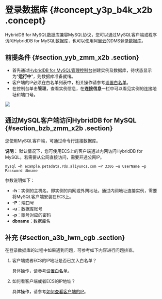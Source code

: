 # 登录数据库 {#concept_y3p_b4k_x2b .concept}

HybridDB for MySQL数据库兼容MySQL协议，您可以通过MySQL客户端或程序访问HybridDB for MySQL数据库，也可以使用阿里云的DMS登录数据库。

## 前提条件 {#section_yyb_zmm_x2b .section}

-   首先通过[HybridDB for MySQL管理控制台](https://petadata.console.aliyun.com/)创建实例及数据库，待状态显示为“**运行中**”，则数据库准备就绪。
-   客户端的IP必须在白名单列表中，相关操作请参考[设置白名单](intl.zh-CN/用户指南/管理实例/设置白名单.md#)。
-   在控制台单击**管理**，查看实例信息，在**连接信息**一栏中可以看见实例的连接地址和端口号。

![](http://static-aliyun-doc.oss-cn-hangzhou.aliyuncs.com/assets/img/18500/154476523911357_zh-CN.png)

## 通过MySQL客户端访问HybridDB for MySQL {#section_bzb_zmm_x2b .section}

您使用MySQL客户端，可通过命令行连接数据库。

**说明：** 默认情况下，您可使用ECS上的客户端通过内网访问HybridDB for MySQL。若需要从公网直接访问，需要开通公网IP。

```
mysql –h example.petadata.rds.aliyuncs.com –P 3306 –u UserName –p Password dbname
```

参数说明如下：

-   **-h**：实例的主机名，即实例的内网或外网地址。通过内网地址连接实例，需要将MySQL客户端安装在ECS上。
-   **-P**：端口号
-   **-u**：数据库账号
-   **-p**：账号对应的密码
-   **dbname**：数据库名

## 补充 {#section_a3b_lwm_cgb .section}

在登录数据库的过程中如果遇到问题，可参考如下内容进行问题排查。

1.  客户端或者ECS的IP地址是否已加入白名单？

    具体操作，请参考[设置白名单](intl.zh-CN/用户指南/管理实例/设置白名单.md#)。

2.  如何看客户端或者ECS的IP地址？

    具体操作，请参考[如何查看客户端的IP](../../../../intl.zh-CN/常见问题/使用管理常见问题/如何查看客户端的IP.md#)。


